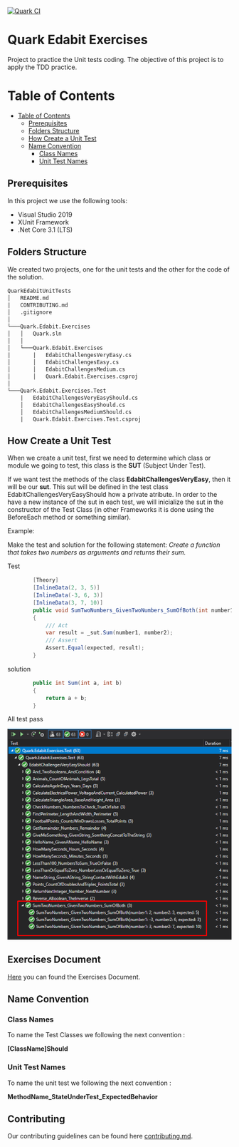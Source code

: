 [![Quark CI](https://github.com/dalzueta/QuarkEdabitUnitTests/actions/workflows/ci.yml/badge.svg)](https://github.com/dalzueta/QuarkEdabitUnitTests/actions/workflows/ci.yml)

# Quark Edabit Exercises

Project to practice the Unit tests coding. The objective of this project is to apply the TDD practice.

# Table of Contents

- [Table of Contents](#table-of-contents)
  - [Prerequisites](#prerequisites)
  - [Folders Structure](#folders-structure)
  - [How Create a Unit Test](#how-create-a-unit-test)
  - [Name Convention](#name-convention)
    - [Class Names](#class-names)
    - [Unit Test Names](#unit-test-names)

## Prerequisites

In this project we use the following tools:

- Visual Studio 2019
- XUnit Framework
- .Net Core 3.1 (LTS)

## Folders Structure

We created two projects, one for the unit tests and the other for the code of the solution.

```
QuarkEdabitUnitTests
│   README.md
|   CONTRIBUTING.md
│   .gitignore
│
└───Quark.Edabit.Exercises
│   │   Quark.sln
│   │
│   └───Quark.Edabit.Exercises
|       |   EdabitChallengesVeryEasy.cs
│       │   EdabitChallengesEasy.cs
│       │   EdabitChallengesMedium.cs
│       │   Quark.Edabit.Exercises.csproj
│
└───Quark.Edabit.Exercises.Test
    |   EdabitChallengesVeryEasyShould.cs
    │   EdabitChallengesEasyShould.cs
    │   EdabitChallengesMediumShould.cs
    |   Quark.Edabit.Exercises.Test.csproj
```

## How Create a Unit Test

When we create a unit test, first we need to determine which class or module we going to test, this class is the **SUT** (Subject Under Test).

If we want test the methods of the class **EdabitChallengesVeryEasy**, then it will be our **sut**.
This sut will be defined in the test class EdabitChallengesVeryEasyShould how a private atribute. In order to the have a new instance of the sut in each test, we will inicialize the sut in the constructor of the Test Class (in other Frameworks it is done using the BeforeEach method or something similar).

Example:

Make the test and solution for the following statement:
_Create a function that takes two numbers as arguments and returns their sum._

Test

```C#
        [Theory]
        [InlineData(2, 3, 5)]
        [InlineData(-3, 6, 3)]
        [InlineData(3, 7, 10)]
        public void SumTwoNumbers_GivenTwoNumbers_SumOfBoth(int number1, int number2, int expected)
        {
            /// Act
            var result = _sut.Sum(number1, number2);
            /// Assert
            Assert.Equal(expected, result);
        }

```

solution

```C#
        public int Sum(int a, int b)
        {
            return a + b;
        }

```

All test pass

![gitlab_conf](docs/imgs/testspass.png)

## Exercises Document

[Here](https://docs.google.com/document/d/1ruFF_jxH6zgVDR2Ltt4GtoVK9Wy6iSjMW7EAZqBKvCA/edit#) you can found the Exercises Document.

## Name Convention

### Class Names

To name the Test Classes we following the next convention :

**[ClassName]Should**

### Unit Test Names

To name the unit test we following the next convention :

**MethodName_StateUnderTest_ExpectedBehavior**

## Contributing

Our contributing guidelines can be found here [contributing.md](CONTRIBUTING.md).

